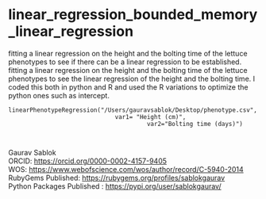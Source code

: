 # linear_regression_bounded_memory_linear_regression
fitting a linear regression on the height and the bolting time of the lettuce phenotypes to see if there can be a linear regression to be established. fitting a linear regression on the height and the bolting time of the lettuce phenotypes to see the linear regression of the height and the bolting time. I coded this both in python and R and used the R variations to optimize the python ones such as intercept. 
```
linearPhenotypeRegression("/Users/gauravsablok/Desktop/phenotype.csv", 
                              var1= "Height (cm)", 
                                       var2="Bolting time (days)")

                                  
```
Gaurav Sablok \
ORCID: https://orcid.org/0000-0002-4157-9405 \
WOS: https://www.webofscience.com/wos/author/record/C-5940-2014 \
RubyGems Published: https://rubygems.org/profiles/sablokgaurav \
Python Packages Published : https://pypi.org/user/sablokgaurav/


